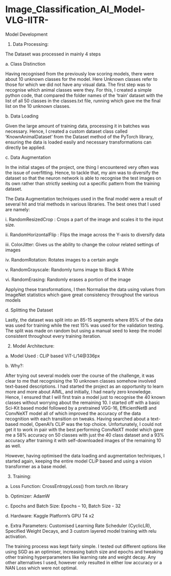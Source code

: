 # Image_Classification_AI_Model-VLG-IITR-
Model Development

1.	Data Processing:
   
The Dataset was processed in mainly 4 steps

a.	Class Distinction

Having recognised from the previously low scoring models, there were about 10 unknown classes for the model. Here Unknown classes refer to those for which we did not have any visual data. The first step was to recognise which animal classes were they. 
For this, I created a simple python code, that compared the folder names of the ‘train’ dataset with the list of all 50 classes in the classes.txt file, running which gave me the final list on the 10 unknown classes.

b.	Data Loading

Given the large amount of training data, processing it in batches was necessary. Hence, I created a custom dataset class called ‘KnownAnimalDataset’ from the Dataset method of the PyTorch library, ensuring the data is loaded easily and necessary transformations can directly be applied.

c.	Data Augmentation

In the initial stages of the project, one thing I encountered very often was the issue of overfitting. Hence, to tackle that, my aim was to diversify the dataset so that the neuron network is able to recognise the test images on its own rather than strictly seeking out a specific pattern from the training dataset.

The Data Augmentation techniques used in the final model were a result of several hit and trial methods in various libraries. The best ones that I used are namely:

i.	RandomResizedCrop : Crops a part of the image and scales it to the input size.

ii.	RandomHorizontalFlip : Flips the image across the Y-axis to diversify data

iii.	ColorJitter: Gives us the ability to change the colour related settings of images

iv.	RandomRotation: Rotates images to a certain angle

v.	RandomGrayscale: Randomly turns image to Black & White

vi.	RandomErasing: Randomly erases a portion of the image

Applying these transformations, I then Normalise the data using values from ImageNet statistics which gave great consistency throughout the various models

d.	Splitting the Dataset

Lastly, the dataset was split into an 85-15 segments where 85% of the data was used for training while the rest 15% was used for the validation testing.
The split was made on random but using a manual seed to keep the model consistent throughout every training iteration.



2.	Model Architecture:

   
a.	Model Used : CLiP based ViT-L/14@336px

b.	Why?:

After trying out several models over the course of the challenge, it was clear to me that recognising the 10 unknown classes somehow involved text-based descriptions.
I had started the project as an opportunity to learn more and more about AIML, and initially, I had nearly zero knowledge. Hence, I ensured that I will first train a model just to recognise the 40 known classes without worrying about the remaining 10. I started off with a basic Sci-Kit based model followed by a pretrained VGG-16, EfficientNetB and ConvNeXT model all of which improved the accuracy of the data recognition with each transition on tweaks. 
Having searched about a text-based model, OpenAI’s CLiP was the top choice. Unfortunately, I could not get it to work in pair with the best performing ConvNeXT model which gave me a 58% accuracy on 50 classes with just the 40 class dataset and a 93% accuracy after training it with self-downloaded images of the remaining 10 as well.


However, having optimised the data loading and augmentation techniques, I started again, keeping the entire model CLiP based and using a vision transformer as a base model.


3.	Training:
   
a.	Loss Function: CrossEntropyLoss() from torch.nn library

b.	Optimizer: AdamW

c.	Epochs and Batch Size: Epochs – 10, Batch Size - 32

d.	Hardware: Kaggle Platform’s GPU T4 x2

e.	Extra Parameters: Customised Learning Rate Scheduler (CyclicLR), Specified Weight Decays, and 3 custom layered model training with relu activation.

The training process was kept fairly simple. I tested out different options like using SGD as an optimiser, increasing batch size and epochs and tweaking other training hyperparameters like learning rate and weight decay. Any other alternatives I used, however only resulted in either low accuracy or a NAN Loss which were not optimal.
